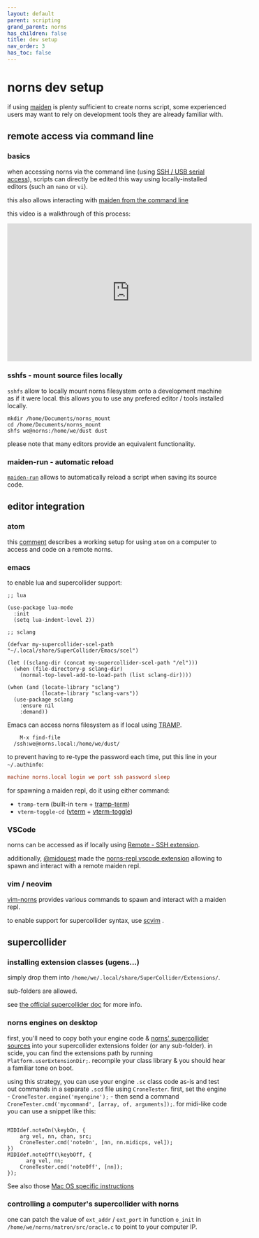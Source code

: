 ```yaml
---
layout: default
parent: scripting
grand_parent: norns
has_children: false
title: dev setup
nav_order: 3
has_toc: false
---
```


# norns dev setup

if using [maiden](../maiden) is plenty sufficient to create norns script, some experienced users may want to rely on development tools they are already familiar with.


## remote access via command line

### basics

when accessing norns via the command line (using [SSH / USB serial access](../advanced-access)), scripts can directly be edited this way using locally-installed editors (such an `nano` or `vi`).

this also allows interacting with [maiden from the command line](../maiden/#advanced-access)

this video is a walkthrough of this process:

<iframe width="560" height="315" src="https://www.youtube.com/embed/S-jhIT4mCcM" title="YouTube video player" frameborder="0" allow="accelerometer; autoplay; clipboard-write; encrypted-media; gyroscope; picture-in-picture" allowfullscreen></iframe>


### sshfs - mount source files locally

`sshfs` allow to locally mount norns filesystem onto a development machine as if it were local. this allows you to use any prefered editor / tools installed locally.

```shell
mkdir /home/Documents/norns_mount
cd /home/Documents/norns_mount
shfs we@norns:/home/we/dust dust
```

please note that many editors provide an equivalent functionality.


### maiden-run - automatic reload

[`maiden-run`](https://github.com/ngwese/maiden-run) allows to automatically reload  a script when saving its source code.


## editor integration

### atom

this [comment](https://github.com/monome/norns/issues/1067#issuecomment-611732427) describes a working setup for using `atom` on a computer to access and code on a remote norns.


### emacs

to enable lua and supercollider support:

```elisp
;; lua

(use-package lua-mode
  :init
  (setq lua-indent-level 2))

;; sclang

(defvar my-supercollider-scel-path "~/.local/share/SuperCollider/Emacs/scel")

(let ((sclang-dir (concat my-supercollider-scel-path "/el")))
  (when (file-directory-p sclang-dir)
    (normal-top-level-add-to-load-path (list sclang-dir))))

(when (and (locate-library "sclang")
           (locate-library "sclang-vars"))
  (use-package sclang
    :ensure nil
    :demand))
```

Emacs can access norns filesystem as if local using [TRAMP](https://www.gnu.org/software/tramp/).

```shell
	M-x find-file
  /ssh:we@norns.local:/home/we/dust/
```

to prevent having to re-type the password each time, put this line in your `~/.authinfo`:

```conf
machine norns.local login we port ssh password sleep
```

for spawning a maiden repl, do it using either command:
 - `tramp-term` (built-in `term` + [tramp-term](https://github.com/randymorris/tramp-term.el))
 - `vterm-toggle-cd` ([vterm](https://github.com/akermu/emacs-libvterm) + [vterm-toggle](https://github.com/jixiuf/vterm-toggle))


### VSCode

norns can be accessed as if locally using [Remote - SSH extension](https://marketplace.visualstudio.com/items?itemName=ms-vscode-remote.remote-ssh).

additionally, [@midouest](https://norns.community/en/authors/midouest) made the [norns-repl vscode extension](https://llllllll.co/t/norns-repl-vscode-extension/41382) allowing to spawn and interact with a remote maiden repl.


### vim / neovim

[vim-norns](https://github.com/madskjeldgaard/vim-norns) provides various commands to spawn and interact with a maiden repl.

to enable support for supercollider syntax, use [scvim](https://github.com/supercollider/scvim) .


## supercollider

### installing extension classes (ugens...)

simply drop them into `/home/we/.local/share/SuperCollider/Extensions/`.

sub-folders are allowed.

see [the official supercollider doc](https://doc.sccode.org/Guides/UsingExtensions.html) for more info.


### norns engines on desktop

first, you'll need to copy both your engine code & [norns' supercollider sources](https://github.com/monome/norns/tree/main/sc/core) into your supercollider extensions folder (or any sub-folder). in scide, you can find the extensions path by running `Platform.userExtensionDir;`. recompile your class library & you should hear a familiar tone on boot.

using this strategy, you can use your engine `.sc` class code as-is and test out commands in a separate `.scd` file using `CroneTester`. first, set the engine - `CroneTester.engine('myengine');` - then send a command `CroneTester.cmd('mycommand', [array, of, arguments]);`. for midi-like code you can use a snippet like this:

```sclang

MIDIdef.noteOn(\keybOn, {
    arg vel, nn, chan, src;
    CroneTester.cmd('noteOn', [nn, nn.midicps, vel]);
})
MIDIdef.noteOff(\keybOff, {
	  arg vel, nn;
    CroneTester.cmd('noteOff', [nn]);
});
```

See also those [Mac OS specific instructions](https://gist.github.com/mimetaur/18346a71f1444ec8bea98a0c3c6fa365)


### controlling a computer's supercollider with norns

one can patch the value of `ext_addr` / `ext_port` in function `o_init` in `/home/we/norns/matron/src/oracle.c` to point to your computer IP.
